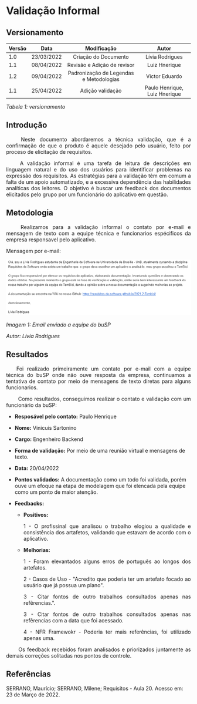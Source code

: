 # Validação Informal
## Versionamento
 
| Versão | Data | Modificação | Autor |
|-|-|:-:|:-:|
| 1.0 | 23/03/2022 | Criação do Documento | Lívia Rodrigues |
| 1.1 | 08/04/2022 | Revisão e Adição de revisor | Luiz Hnerique |
| 1.2 | 09/04/2022 | Padronização de Legendas e Metodologias | Victor Eduardo |
| 1.1 | 25/04/2022 | Adição validação | Paulo Henrique, Luiz Hnerique |

*Tabela 1: versionamento*
 
## Introdução
<p align="justify">&emsp;&emsp; Neste documento abordaremos a técnica validação, que é a confirmação de que o produto é aquele desejado pelo usuário, feito por proceso de elicitação de requisitos.</p>
<p align="justify">&emsp;&emsp; A validação informal é uma tarefa de leitura de descrições em linguagem natural e do uso dos usuários para identificar problemas na expressão dos requisitos. As estratégias para a validação têm em comum a falta de um apoio automatizado, e a excessiva dependência das habilidades analíticas dos leitores. O objetivo é buscar um feedback dos documentos elicitados pelo grupo por um funcionário do aplicativo em questão.</p>
 
## Metodologia
<p align="justify">&emsp;&emsp; Realizamos para a validação informal o contato por e-mail e mensagem de texto com a equipe técnica e funcionarios espécificos da empresa responsavel pelo aplicativo. </p>

Mensagem por e-mail:

![Email](../../assets/analise/validacao/email.png)

*Imagem 1: Email enviado a equipe do buSP*

*Autor: Livia Rodrigues*
 
## Resultados

<p align="justify">&emsp;&emsp;Foi realizado primeiramente um contato por e-mail com a equipe técnica do buSP onde não ouve resposta da empresa, continuamos a tentativa de contato por meio de mensagens de texto diretas para alguns funcionarios.</p>

<p align="justify">&emsp;&emsp; Como resultados, conseguimos realizar o contato e validação com um funcionário da buSP:</p>

- **Resposável pelo contato:** Paulo Henrique

- **Nome:** Vinicuis Sartonino

- **Cargo:** Engenheiro Backend

- **Forma de validação:** Por meio de uma reunião virtual e mensagens de texto.

- **Data:** 20/04/2022

- **Pontos validados:** A documentação como um todo foi validada, porém ouve um efoque na etapa de modelagem que foi elencada pela equipe como um ponto de maior atenção.

- **Feedbacks:**
    - **Positivos:**
        <p align="justify"> 1 - O profissinal que analisou o trabalho elogiou a qualidade e consistência dos artafetos, validando que estavam de acordo com o aplicativo. </p>

    - **Melhorias:**
        <p align="justify"> 1 - Foram elevantados alguns erros de português ao longos dos artefatos.</p>
        
        <p align="justify"> 2 - Casos de Uso - "Acredito que poderia ter um artefato focado ao usuário que já possua um plano".</p>

        <p align="justify"> 3 - Citar fontos de outro trabalhos consultados apenas nas refêrencias.".</p>

        <p align="justify"> 3 - Citar fontos de outro trabalhos consultados apenas nas refêrencias com a data que foi acessado.</p>

        <p align="justify"> 4 - NFR Framewokr - Poderia ter mais referências, foi utilizado apenas uma.</p>

<p align="justify">&emsp;&emsp; Os feedback recebidos foram analisados e priorizados juntamente as demais correções solitadas nos pontos de controle. </p>
 
## Referências
<p> SERRANO, Maurício; SERRANO, Milene; Requisitos - Aula 20. Acesso em: 23 de Março de 2022. </p>
